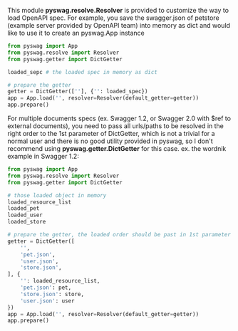 This module **pyswag.resolve.Resolver** is provided to customize the way to load OpenAPI spec. For example, you save the swagger.json of petstore (example server provided by OpenAPI team) into memory as dict and would like to use it to create an pyswag.App instance
```python
from pyswag import App
from pyswag.resolve import Resolver
from pyswag.getter import DictGetter

loaded_sepc # the loaded spec in memory as dict

# prepare the getter
getter = DictGetter([''], {'': loaded_spec})
app = App.load('', resolver=Resolver(default_getter=getter))
app.prepare()
```

For multiple documents specs (ex. Swagger 1.2, or Swagger 2.0 with $ref to external documents), you need to pass all urls/paths to be resolved in the right order to the 1st parameter of DictGetter, which is not a trivial for a normal user and there is no good utility provided in pyswag, so I don't recommend using **pyswag.getter.DictGetter** for this case. ex. the wordnik example in Swagger 1.2:
```python
from pyswag import App
from pyswag.resolve import Resolver
from pyswag.getter import DictGetter

# those loaded object in memory
loaded_resource_list
loaded_pet
loaded_user
loaded_store

# prepare the getter, the loaded order should be past in 1st parameter as list
getter = DictGetter([
    '',
    'pet.json',
    'user.json',
    'store.json',
], {
    '': loaded_resource_list,
    'pet.json': pet,
    'store.json': store,
    'user.json': user
})
app = App.load('', resolver=Resolver(default_getter=getter))
app.prepare()
```

